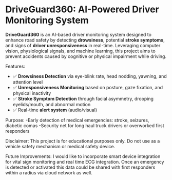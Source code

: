 # DriveGuard360: AI-Powered Driver Monitoring System

**DriveGuard360** is an AI-based driver monitoring system designed to enhance road safety by detecting **drowsiness**, potential **stroke symptoms**, and signs of **driver unresponsiveness** in real-time. Leveraging computer vision, physiological signals, and machine learning, this project aims to prevent accidents caused by cognitive or physical impairment while driving.

Features:

- ✅ **Drowsiness Detection** via eye-blink rate, head nodding, yawning, and attention level
- ✅ **Unresponsiveness Monitoring** based on posture, gaze fixation, and physical inactivity
- ✅ **Stroke Symptom Detection** through facial asymmetry, drooping eyelids/mouth, and abnormal motion
- ✅ Real-time **alert system** (audio/visual)

Purpose: 
-Early detection of medical emergencies: stroke, seizures, diabetic comas
-Security net for long haul truck drivers or overworked first responders

Disclaimer:
This project is for educational purposes only. Do not use as a vehicle safety mechanism or medical safety device.

Future Improvements:
I would like to incorporate smart device integration for vital sign monitoring and real time ECG integration. Once an emergency is detected or activated this data could be shared with first responders within a radius via cloud network as well. 


